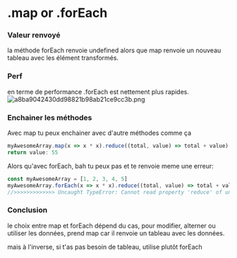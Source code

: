 # .map or .forEach


### Valeur renvoyé
la méthode forEach renvoie undefined alors que map renvoie un nouveau tableau avec les élément transformés.

### Perf
en terme de performance .forEach est nettement plus rapides. 
![a8ba9042430dd98821b98ab21ce9cc3b.png](../../../_resources/a8ba9042430dd98821b98ab21ce9cc3b.png)

### Enchainer les méthodes 
Avec map tu peux enchainer avec d'autre méthodes comme ça 
````javascript
myAwesomeArray.map(x => x * x).reduce((total, value) => total + value)
return value: 55
````
Alors qu'avec forEach, bah tu peux pas et te renvoie meme une erreur:
````javascript
const myAwesomeArray = [1, 2, 3, 4, 5]
myAwesomeArray.forEach(x => x * x).reduce((total, value) => total + value)
//>>>>>>>>>>>>> Uncaught TypeError: Cannot read property 'reduce' of undefined
````


### Conclusion
le choix entre map et forEach dépend du cas, pour modifier, alterner ou utiliser les données, prend map car il renvoie un tableau avec les données.

mais à l'inverse, si t'as pas besoin de tableau, utilise plutôt forEach
